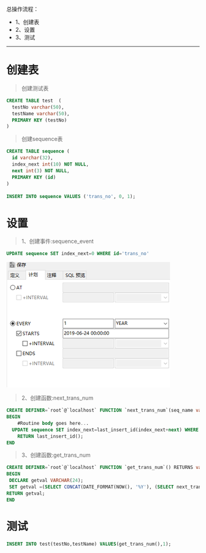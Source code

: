 总操作流程：
- 1、创建表
- 2、设置
- 3、测试

***
# 创建表

>创建测试表
```sql
CREATE TABLE test  (
  testNo varchar(50),
  testName varchar(50),
  PRIMARY KEY (testNo)
)
```

>创建sequence表
```sql
CREATE TABLE sequence (
  id varchar(32),
  index_next int(10) NOT NULL,
  next int(3) NOT NULL,
  PRIMARY KEY (id)
)

INSERT INTO sequence VALUES ('trans_no', 0, 1);

```

# 设置

>1、创建事件:sequence_event

```sql
UPDATE sequence SET index_next=0 WHERE id='trans_no'
```

![](image/2-1.png)

>2、创建函数:next_trans_num

```sql
CREATE DEFINER=`root`@`localhost` FUNCTION `next_trans_num`(seq_name varchar(30)) RETURNS int(11)
BEGIN
	#Routine body goes here...
  UPDATE sequence SET index_next=last_insert_id(index_next+next) WHERE id=seq_name;
	RETURN last_insert_id();
END
```

>3、创建函数:get_trans_num

```sql
CREATE DEFINER=`root`@`localhost` FUNCTION `get_trans_num`() RETURNS varchar(24) CHARSET gb2312
BEGIN
 DECLARE getval VARCHAR(24);
 SET getval =(SELECT CONCAT(DATE_FORMAT(NOW(), '%Y'), (SELECT next_trans_num('trans_no'))));
RETURN getval;
END
```

# 测试

```sql
INSERT INTO test(testNo,testName) VALUES(get_trans_num(),1);
```

